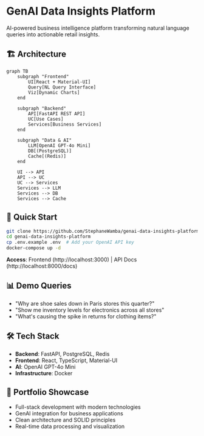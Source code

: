 # GenAI Data Insights Platform

AI-powered business intelligence platform transforming natural language queries into actionable retail insights.

## 🏗️ Architecture

```mermaid
graph TB
    subgraph "Frontend"
        UI[React + Material-UI]
        Query[NL Query Interface]
        Viz[Dynamic Charts]
    end

    subgraph "Backend"
        API[FastAPI REST API]
        UC[Use Cases]
        Services[Business Services]
    end

    subgraph "Data & AI"
        LLM[OpenAI GPT-4o Mini]
        DB[(PostgreSQL)]
        Cache[(Redis)]
    end

    UI --> API
    API --> UC
    UC --> Services
    Services --> LLM
    Services --> DB
    Services --> Cache
```

## 🚀 Quick Start

```bash
git clone https://github.com/StephaneWamba/genai-data-insights-platform.git
cd genai-data-insights-platform
cp .env.example .env  # Add your OpenAI API key
docker-compose up -d
```

**Access**: Frontend (http://localhost:3000) | API Docs (http://localhost:8000/docs)

## 📊 Demo Queries

- "Why are shoe sales down in Paris stores this quarter?"
- "Show me inventory levels for electronics across all stores"
- "What's causing the spike in returns for clothing items?"

## 🛠️ Tech Stack

- **Backend**: FastAPI, PostgreSQL, Redis
- **Frontend**: React, TypeScript, Material-UI
- **AI**: OpenAI GPT-4o Mini
- **Infrastructure**: Docker

## 🎯 Portfolio Showcase

- Full-stack development with modern technologies
- GenAI integration for business applications
- Clean architecture and SOLID principles
- Real-time data processing and visualization
